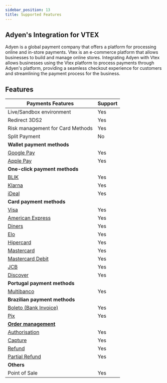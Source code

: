 ```yaml
---
sidebar_position: 13
title: Supported Features
---
```



## Adyen's Integration for VTEX

Adyen is a global payment company that offers a platform for processing online and in-store payments. Vtex is an e-commerce platform that allows businesses to build and manage online stores. Integrating Adyen with Vtex allows businesses using the Vtex platform to process payments through Adyen's platform, providing a seamless checkout experience for customers and streamlining the payment process for the business.

## Features

| **Payments Features**                                                                   | Support |
|---------------------------------------------------------------------------------------| ------- |
| Live/Sandbox environment                                                                | Yes     |
| Redirect 3DS2                                                                           | Yes     |
| Risk management for Card Methods                                                        | Yes     |
| Split Payment                                                                           | No      |
| **Wallet payment methods**                                                              |         |
| [Google Pay](https://docs.adyen.com/payment-methods/google-pay)                         | Yes     |
| [Apple Pay](https://docs.adyen.com/payment-methods/apple-pay)                           | Yes     |
| **One-click payment methods**                                                           |         |
| [BLIK](https://docs.adyen.com/payment-methods/blik)                                     | Yes     |
| [Klarna](https://docs.adyen.com/payment-methods/klarna)                                 | Yes     |
| [iDeal](https://docs.adyen.com/payment-methods/ideal)                                   | Yes     |
| **Card payment methods**                                                                |         |
| [Visa](https://docs.adyen.com/payment-methods/cards)                                    | Yes     |
| [American Express](https://docs.adyen.com/payment-methods/cards)                        | Yes     |
| [Diners](https://docs.adyen.com/payment-methods/cards)                                  | Yes     |
| [Elo](https://docs.adyen.com/payment-methods/cards)                                     | Yes     |
| [Hipercard](https://docs.adyen.com/payment-methods/cards)                               | Yes     |
| [Mastercard](https://docs.adyen.com/payment-methods/cards)                              | Yes     |
| [Mastercard Debit](https://docs.adyen.com/payment-methods/cards)                        | Yes     |
| [JCB](https://docs.adyen.com/payment-methods/cards)                                     | Yes     |
| [Discover](https://docs.adyen.com/payment-methods/cards)                                | Yes     |
| **Portugal payment methods**                                                            |         |
| [Multibanco](https://docs.adyen.com/payment-methods/multibanco)                         | Yes     |
| **Brazilian payment methods**                                                           |         |
| [Boleto (Bank Invoice)](https://docs.adyen.com/payment-methods/boleto-bancario)         | Yes     |
| [Pix](https://docs.adyen.com/payment-methods/pix)                                       | Yes     |
| [**Order management**](https://docs.adyen.com/issuing/payment-stages#page-introduction) |         |
| [Authorisation](https://docs.adyen.com/issuing/payment-stages#authorisation)            | Yes     |
| [Capture](https://docs.adyen.com/issuing/payment-stages#captures)                       | Yes     |
| [Refund](https://docs.adyen.com/issuing/payment-stages/#refunded)                         | Yes     |
| [Partial Refund](https://docs.adyen.com/issuing/payment-stages/#refunded)                 | Yes     |
| **Others**                                                                              |         |
| Point of Sale                                                                           | Yes     |
